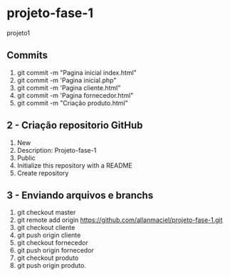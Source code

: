 # projeto-fase-1
projeto1

**Commits**
------------

1. git commit -m "Pagina inicial index.html"
2. git commit -m 'Pagina inicial.php"
2. git commit -m 'Pagina cliente.html"
3. git commit -m 'Pagina fornecedor.html"
4. git commit -m "Criação produto.html"


2 - Criação repositorio GitHub
------------------------------

1. New
2. Description: Projeto-fase-1
3. Public
4. Initialize this repository with a README
5. Create repository


3 - Enviando arquivos e branchs
-------------------------------

1. git checkout master
2. git remote add origin https://github.com/allanmaciel/projeto-fase-1.git
2. git checkout cliente
3. git push origin cliente
4. git checkout fornecedor
5. git push origin fornecedor
6. git checkout produto
7. git push origin produto.

